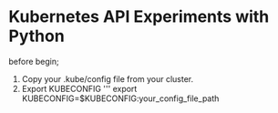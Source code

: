 # Kubernetes API Experiments with Python

before begin;

1. Copy your .kube/config file from your cluster.
2. Export KUBECONFIG
'''
	export KUBECONFIG=$KUBECONFIG:your_config_file_path

